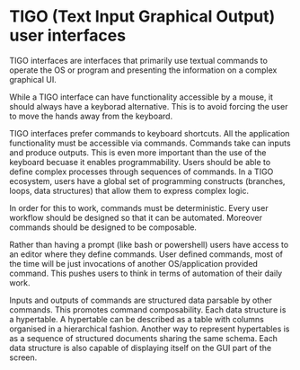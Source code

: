 # TIGO (Text Input Graphical Output) user interfaces

TIGO interfaces are interfaces that primarily use textual commands to operate the OS or program and presenting the information on a complex graphical UI.

While a TIGO interface can have functionality accessible by a mouse, it should always have a keyborad alternative. This is to avoid forcing the user to move the hands away from the keyboard.

TIGO interfaces prefer commands to keyboard shortcuts. All the application functionality must be accessible via commands. Commands take can inputs and produce outputs. This is even more important than the use of the keyboard becuase it enables programmability. Users should be able to define complex processes through sequences of commands. In a TIGO ecosystem, users have a global set of programming constructs (branches, loops, data structures) that allow them to express complex logic.

In order for this to work, commands must be deterministic. Every user workflow should be designed so that it can be automated. Moreover commands should be designed to be composable.

Rather than having a prompt (like bash or powershell) users have access to an editor where they define commands. User defined commands, most of the time will be just invocations of another OS/application provided command. This pushes users to think in terms of automation of their daily work.

Inputs and outputs of commands are structured data parsable by other commands. This promotes command composability. Each data structure is a hypertable. A hypertable can be described as a table with columns organised in a hierarchical fashion. Another way to represent hypertables is as a sequence of structured documents sharing the same schema. Each data structure is also capable of displaying itself on the GUI part of the screen.

